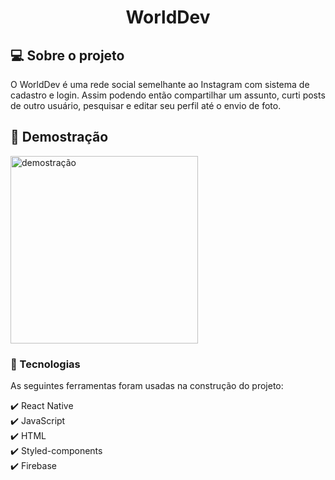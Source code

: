 <h1 align="center" >WorldDev</h1>

<h2 >💻 Sobre o projeto</h2>

<p> O WorldDev é uma rede social semelhante ao Instagram com sistema de cadastro e login. Assim podendo então compartilhar um assunto, curti posts de outro usuário, pesquisar e editar seu perfil até o envio de foto.  
<br>
</p>



<h2 >📸 Demostração</h2>

<img src="https://user-images.githubusercontent.com/110493728/197850264-75c14c46-d872-45d7-bd59-605c39c57007.mp4" alt="demostração" height="300" />


### 🚀 Tecnologias
<p>As seguintes ferramentas foram usadas na construção do projeto:</p>
✔️ React Native<br>
✔️ JavaScript<br>
✔️ HTML<br>
✔️ Styled-components<br>
✔️ Firebase<br><br>
